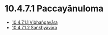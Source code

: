 

# 10.4.7.1 Paccayānuloma

* [10.4.7.1.1 Vibhaṅgavāra](10.4.7.1/10.4.7.1.1.md)
* [10.4.7.1.2 Saṅkhyāvāra](10.4.7.1/10.4.7.1.2.md)



